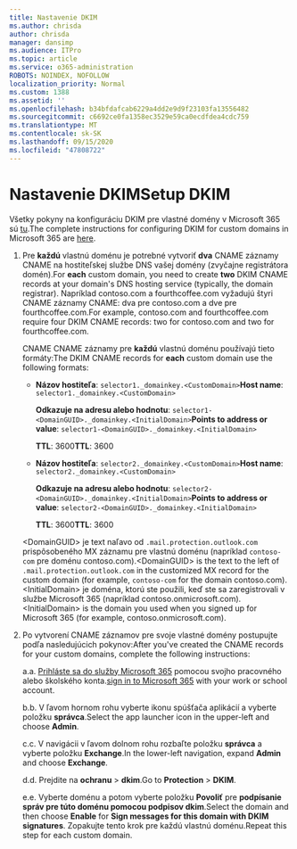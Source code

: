```yaml
---
title: Nastavenie DKIM
ms.author: chrisda
author: chrisda
manager: dansimp
ms.audience: ITPro
ms.topic: article
ms.service: o365-administration
ROBOTS: NOINDEX, NOFOLLOW
localization_priority: Normal
ms.custom: 1388
ms.assetid: ''
ms.openlocfilehash: b34bfdafcab6229a4dd2e9d9f23103fa13556482
ms.sourcegitcommit: c6692ce0fa1358ec3529e59ca0ecdfdea4cdc759
ms.translationtype: MT
ms.contentlocale: sk-SK
ms.lasthandoff: 09/15/2020
ms.locfileid: "47808722"
---
```

# <a name="setup-dkim"></a><span data-ttu-id="96208-102">Nastavenie DKIM</span><span class="sxs-lookup"><span data-stu-id="96208-102">Setup DKIM</span></span>

<span data-ttu-id="96208-103">Všetky pokyny na konfiguráciu DKIM pre vlastné domény v Microsoft 365 sú [tu](https://docs.microsoft.com/microsoft-365/security/office-365-security/use-dkim-to-validate-outbound-email#steps-you-need-to-do-to-manually-set-up-dkim).</span><span class="sxs-lookup"><span data-stu-id="96208-103">The complete instructions for configuring DKIM for custom domains in Microsoft 365 are [here](https://docs.microsoft.com/microsoft-365/security/office-365-security/use-dkim-to-validate-outbound-email#steps-you-need-to-do-to-manually-set-up-dkim).</span></span>

1. <span data-ttu-id="96208-104">Pre **každú** vlastnú doménu je potrebné vytvoriť **dva** CNAME záznamy CNAME na hostiteľskej službe DNS vašej domény (zvyčajne registrátora domén).</span><span class="sxs-lookup"><span data-stu-id="96208-104">For **each** custom domain, you need to create **two** DKIM CNAME records at your domain's DNS hosting service (typically, the domain registrar).</span></span> <span data-ttu-id="96208-105">Napríklad contoso.com a fourthcoffee.com vyžadujú štyri CNAME záznamy CNAME: dva pre contoso.com a dve pre fourthcoffee.com.</span><span class="sxs-lookup"><span data-stu-id="96208-105">For example, contoso.com and fourthcoffee.com require four DKIM CNAME records: two for contoso.com and two for fourthcoffee.com.</span></span>

   <span data-ttu-id="96208-106">CNAME CNAME záznamy pre **každú** vlastnú doménu používajú tieto formáty:</span><span class="sxs-lookup"><span data-stu-id="96208-106">The DKIM CNAME records for **each** custom domain use the following formats:</span></span>

   - <span data-ttu-id="96208-107">**Názov hostiteľa**: `selector1._domainkey.<CustomDomain>`</span><span class="sxs-lookup"><span data-stu-id="96208-107">**Host name**: `selector1._domainkey.<CustomDomain>`</span></span>

     <span data-ttu-id="96208-108">**Odkazuje na adresu alebo hodnotu**: `selector1-<DomainGUID>._domainkey.<InitialDomain>`</span><span class="sxs-lookup"><span data-stu-id="96208-108">**Points to address or value**: `selector1-<DomainGUID>._domainkey.<InitialDomain>`</span></span>

     <span data-ttu-id="96208-109">**TTL**: 3600</span><span class="sxs-lookup"><span data-stu-id="96208-109">**TTL**: 3600</span></span>

   - <span data-ttu-id="96208-110">**Názov hostiteľa**: `selector2._domainkey.<CustomDomain>`</span><span class="sxs-lookup"><span data-stu-id="96208-110">**Host name**: `selector2._domainkey.<CustomDomain>`</span></span>

     <span data-ttu-id="96208-111">**Odkazuje na adresu alebo hodnotu**: `selector2-<DomainGUID>._domainkey.<InitialDomain>`</span><span class="sxs-lookup"><span data-stu-id="96208-111">**Points to address or value**: `selector2-<DomainGUID>._domainkey.<InitialDomain>`</span></span>

     <span data-ttu-id="96208-112">**TTL**: 3600</span><span class="sxs-lookup"><span data-stu-id="96208-112">**TTL**: 3600</span></span>

   <span data-ttu-id="96208-113">\<DomainGUID\> je text naľavo od `.mail.protection.outlook.com` prispôsobeného MX záznamu pre vlastnú doménu (napríklad `contoso-com` pre doménu contoso.com).</span><span class="sxs-lookup"><span data-stu-id="96208-113">\<DomainGUID\> is the text to the left of `.mail.protection.outlook.com` in the customized MX record for the custom domain (for example, `contoso-com` for the domain contoso.com).</span></span> <span data-ttu-id="96208-114">\<InitialDomain\> je doména, ktorú ste použili, keď ste sa zaregistrovali v službe Microsoft 365 (napríklad contoso.onmicrosoft.com).</span><span class="sxs-lookup"><span data-stu-id="96208-114">\<InitialDomain\> is the domain you used when you signed up for Microsoft 365 (for example, contoso.onmicrosoft.com).</span></span>

2. <span data-ttu-id="96208-115">Po vytvorení CNAME záznamov pre svoje vlastné domény postupujte podľa nasledujúcich pokynov:</span><span class="sxs-lookup"><span data-stu-id="96208-115">After you've created the CNAME records for your custom domains, complete the following instructions:</span></span>

   <span data-ttu-id="96208-116">a.</span><span class="sxs-lookup"><span data-stu-id="96208-116">a.</span></span> <span data-ttu-id="96208-117">[Prihláste sa do služby Microsoft 365](https://support.office.microsoft.com/article/e9eb7d51-5430-4929-91ab-6157c5a050b4) pomocou svojho pracovného alebo školského konta.</span><span class="sxs-lookup"><span data-stu-id="96208-117">[sign in to Microsoft 365](https://support.office.microsoft.com/article/e9eb7d51-5430-4929-91ab-6157c5a050b4) with your work or school account.</span></span>

   <span data-ttu-id="96208-118">b.</span><span class="sxs-lookup"><span data-stu-id="96208-118">b.</span></span> <span data-ttu-id="96208-119">V ľavom hornom rohu vyberte ikonu spúšťača aplikácií a vyberte položku **správca**.</span><span class="sxs-lookup"><span data-stu-id="96208-119">Select the app launcher icon in the upper-left and choose **Admin**.</span></span>

   <span data-ttu-id="96208-120">c.</span><span class="sxs-lookup"><span data-stu-id="96208-120">c.</span></span> <span data-ttu-id="96208-121">V navigácii v ľavom dolnom rohu rozbaľte položku **správca** a vyberte položku **Exchange**.</span><span class="sxs-lookup"><span data-stu-id="96208-121">In the lower-left navigation, expand **Admin** and choose **Exchange**.</span></span>

   <span data-ttu-id="96208-122">d.</span><span class="sxs-lookup"><span data-stu-id="96208-122">d.</span></span> <span data-ttu-id="96208-123">Prejdite na **ochranu**  >  **dkim**.</span><span class="sxs-lookup"><span data-stu-id="96208-123">Go to **Protection** > **DKIM**.</span></span>

   <span data-ttu-id="96208-124">e.</span><span class="sxs-lookup"><span data-stu-id="96208-124">e.</span></span> <span data-ttu-id="96208-125">Vyberte doménu a potom vyberte položku **Povoliť** pre **podpísanie správ pre túto doménu pomocou podpisov dkim**.</span><span class="sxs-lookup"><span data-stu-id="96208-125">Select the domain and then choose **Enable** for **Sign messages for this domain with DKIM signatures**.</span></span> <span data-ttu-id="96208-126">Zopakujte tento krok pre každú vlastnú doménu.</span><span class="sxs-lookup"><span data-stu-id="96208-126">Repeat this step for each custom domain.</span></span>
